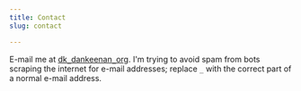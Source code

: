 ```yaml
---
title: Contact
slug: contact

---
```


E-mail me at [dk`_`dankeenan`_`org](mailto:dk_dankeenan_org). I'm trying to
avoid spam from bots scraping the internet for e-mail addresses; replace `_`
with the correct part of a normal e-mail address.

